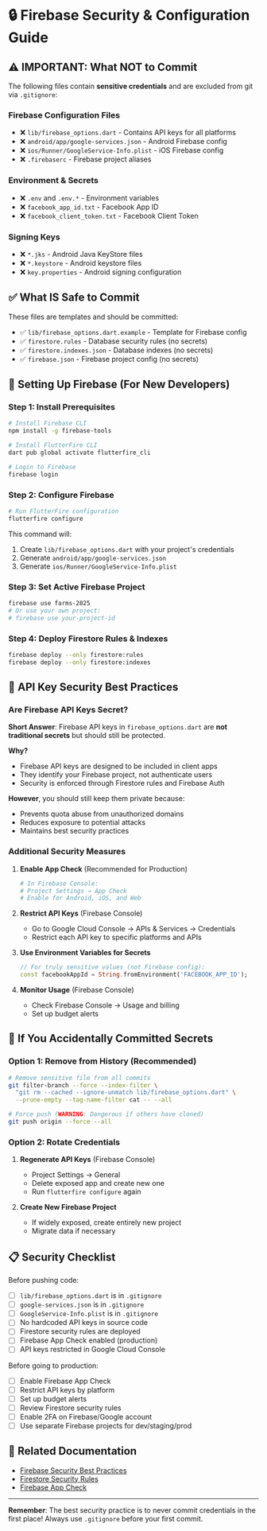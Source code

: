 # 🔒 Firebase Security & Configuration Guide

## ⚠️ IMPORTANT: What NOT to Commit

The following files contain **sensitive credentials** and are excluded from git via `.gitignore`:

### Firebase Configuration Files
- ❌ `lib/firebase_options.dart` - Contains API keys for all platforms
- ❌ `android/app/google-services.json` - Android Firebase config
- ❌ `ios/Runner/GoogleService-Info.plist` - iOS Firebase config
- ❌ `.firebaserc` - Firebase project aliases

### Environment & Secrets
- ❌ `.env` and `.env.*` - Environment variables
- ❌ `facebook_app_id.txt` - Facebook App ID
- ❌ `facebook_client_token.txt` - Facebook Client Token

### Signing Keys
- ❌ `*.jks` - Android Java KeyStore files
- ❌ `*.keystore` - Android keystore files
- ❌ `key.properties` - Android signing configuration

## ✅ What IS Safe to Commit

These files are templates and should be committed:
- ✅ `lib/firebase_options.dart.example` - Template for Firebase config
- ✅ `firestore.rules` - Database security rules (no secrets)
- ✅ `firestore.indexes.json` - Database indexes (no secrets)
- ✅ `firebase.json` - Firebase project config (no secrets)

## 🔧 Setting Up Firebase (For New Developers)

### Step 1: Install Prerequisites
```bash
# Install Firebase CLI
npm install -g firebase-tools

# Install FlutterFire CLI
dart pub global activate flutterfire_cli

# Login to Firebase
firebase login
```

### Step 2: Configure Firebase
```bash
# Run FlutterFire configuration
flutterfire configure
```

This command will:
1. Create `lib/firebase_options.dart` with your project's credentials
2. Generate `android/app/google-services.json`
3. Generate `ios/Runner/GoogleService-Info.plist`

### Step 3: Set Active Firebase Project
```bash
firebase use farms-2025
# Or use your own project:
# firebase use your-project-id
```

### Step 4: Deploy Firestore Rules & Indexes
```bash
firebase deploy --only firestore:rules
firebase deploy --only firestore:indexes
```

## 🔐 API Key Security Best Practices

### Are Firebase API Keys Secret?

**Short Answer**: Firebase API keys in `firebase_options.dart` are **not traditional secrets** but should still be protected.

**Why?**
- Firebase API keys are designed to be included in client apps
- They identify your Firebase project, not authenticate users
- Security is enforced through Firestore rules and Firebase Auth

**However**, you should still keep them private because:
- Prevents quota abuse from unauthorized domains
- Reduces exposure to potential attacks
- Maintains best security practices

### Additional Security Measures

1. **Enable App Check** (Recommended for Production)
   ```bash
   # In Firebase Console:
   # Project Settings → App Check
   # Enable for Android, iOS, and Web
   ```

2. **Restrict API Keys** (Firebase Console)
   - Go to Google Cloud Console → APIs & Services → Credentials
   - Restrict each API key to specific platforms and APIs

3. **Use Environment Variables for Secrets**
   ```dart
   // For truly sensitive values (not Firebase config):
   const facebookAppId = String.fromEnvironment('FACEBOOK_APP_ID');
   ```

4. **Monitor Usage** (Firebase Console)
   - Check Firebase Console → Usage and billing
   - Set up budget alerts

## 🚨 If You Accidentally Committed Secrets

### Option 1: Remove from History (Recommended)
```bash
# Remove sensitive file from all commits
git filter-branch --force --index-filter \
  "git rm --cached --ignore-unmatch lib/firebase_options.dart" \
  --prune-empty --tag-name-filter cat -- --all

# Force push (WARNING: Dangerous if others have cloned)
git push origin --force --all
```

### Option 2: Rotate Credentials
1. **Regenerate API Keys** (Firebase Console)
   - Project Settings → General
   - Delete exposed app and create new one
   - Run `flutterfire configure` again

2. **Create New Firebase Project**
   - If widely exposed, create entirely new project
   - Migrate data if necessary

## 📋 Security Checklist

Before pushing code:
- [ ] `lib/firebase_options.dart` is in `.gitignore`
- [ ] `google-services.json` is in `.gitignore`
- [ ] `GoogleService-Info.plist` is in `.gitignore`
- [ ] No hardcoded API keys in source code
- [ ] Firestore security rules are deployed
- [ ] Firebase App Check enabled (production)
- [ ] API keys restricted in Google Cloud Console

Before going to production:
- [ ] Enable Firebase App Check
- [ ] Restrict API keys by platform
- [ ] Set up budget alerts
- [ ] Review Firestore security rules
- [ ] Enable 2FA on Firebase/Google account
- [ ] Use separate Firebase projects for dev/staging/prod

## 📖 Related Documentation

- [Firebase Security Best Practices](https://firebase.google.com/support/guides/security-checklist)
- [Firestore Security Rules](https://firebase.google.com/docs/firestore/security/get-started)
- [Firebase App Check](https://firebase.google.com/docs/app-check)

---

**Remember**: The best security practice is to never commit credentials in the first place! Always use `.gitignore` before your first commit.
